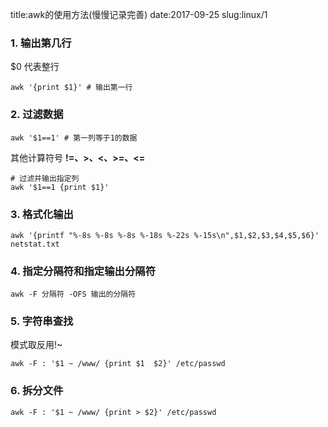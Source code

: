 title:awk的使用方法(慢慢记录完善)
date:2017-09-25
slug:linux/1

### 1. 输出第几行
$0 代表整行
```
awk '{print $1}' # 输出第一行
```

### 2. 过滤数据
```
awk '$1==1' # 第一列等于1的数据
```
其他计算符号 __!=、>、<、>=、<=__
```
# 过滤并输出指定列
awk '$1==1 {print $1}'
```

### 3. 格式化输出
```
awk '{printf "%-8s %-8s %-8s %-18s %-22s %-15s\n",$1,$2,$3,$4,$5,$6}' netstat.txt
```

### 4. 指定分隔符和指定输出分隔符
```
awk -F 分隔符 -OFS 输出的分隔符
```

### 5. 字符串查找
模式取反用!~
```
awk -F : '$1 ~ /www/ {print $1  $2}' /etc/passwd
```

### 6. 拆分文件
```
awk -F : '$1 ~ /www/ {print > $2}' /etc/passwd
```
